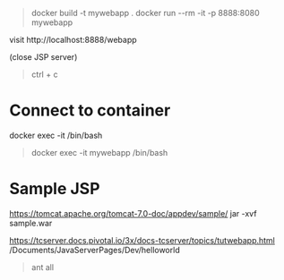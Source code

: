 

> docker build -t mywebapp .
> docker run --rm -it -p 8888:8080 mywebapp

 visit http://localhost:8888/webapp

(close JSP server)
> ctrl + c 




# Connect to container

docker exec -it <container name> /bin/bash

> docker exec -it mywebapp /bin/bash



# Sample JSP
https://tomcat.apache.org/tomcat-7.0-doc/appdev/sample/
jar -xvf sample.war



https://tcserver.docs.pivotal.io/3x/docs-tcserver/topics/tutwebapp.html
/Documents/JavaServerPages/Dev/helloworld
> ant all



